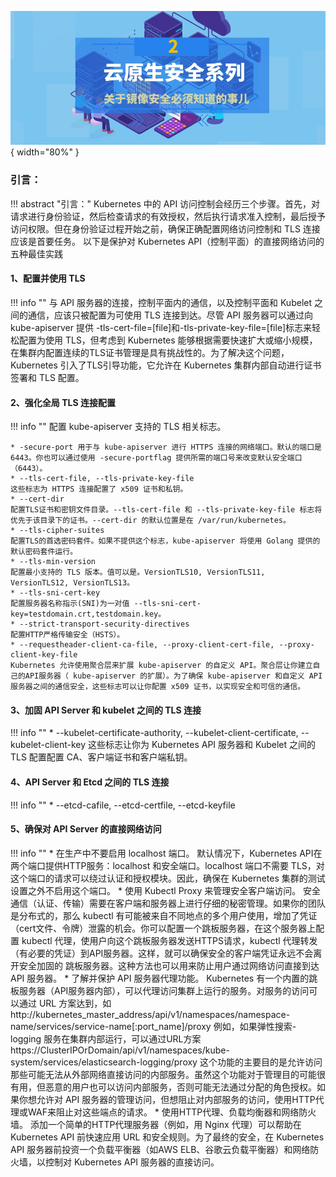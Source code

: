 ![配图](../../img/related/cloudnativesec-series2-pic1.jpeg){ width="80%" }   

### 引言：

!!! abstract "引言："
    Kubernetes 中的 API 访问控制会经历三个步骤。首先，对请求进行身份验证，然后检查请求的有效授权，然后执行请求准入控制，最后授予访问权限。但在身份验证过程开始之前，确保正确配置网络访问控制和 TLS 连接应该是首要任务。
    以下是保护对 Kubernetes API（控制平面）的直接网络访问的五种最佳实践

 
#### 1、配置并使用 TLS

!!! info ""
    与 API 服务器的连接，控制平面内的通信，以及控制平面和 Kubelet 之间的通信，应该只被配置为可使用 TLS 连接到达。尽管 API 服务器可以通过向 kube-apiserver 提供 -tls-cert-file=[file]和-tls-private-key-file=[file]标志来轻松配置为使用 TLS，但考虑到 Kubernetes 能够根据需要快速扩大或缩小规模，在集群内配置连续的TLS证书管理是具有挑战性的。为了解决这个问题，Kubernetes 引入了TLS引导功能，它允许在 Kubernetes 集群内部自动进行证书签署和 TLS 配置。

#### 2、强化全局 TLS 连接配置

!!! info ""
    配置 kube-apiserver 支持的 TLS 相关标志。

    * -secure-port 用于与 kube-apiserver 进行 HTTPS 连接的网络端口。默认的端口是 6443。你也可以通过使用 -secure-portflag 提供所需的端口号来改变默认安全端口（6443）。
    * --tls-cert-file, --tls-private-key-file
    这些标志为 HTTPS 连接配置了 x509 证书和私钥。
    * --cert-dir
    配置TLS证书和密钥文件目录。--tls-cert-file 和 --tls-private-key-file 标志将优先于该目录下的证书。--cert-dir 的默认位置是在 /var/run/kubernetes。
    * --tls-cipher-suites
    配置TLS的首选密码套件。如果不提供这个标志，kube-apiserver 将使用 Golang 提供的默认密码套件运行。
    * --tls-min-version
    配置最小支持的 TLS 版本。值可以是。VersionTLS10, VersionTLS11, VersionTLS12, VersionTLS13。
    * --tls-sni-cert-key
    配置服务器名称指示(SNI)为一对值 --tls-sni-cert-key=testdomain.crt,testdomain.key。
    * --strict-transport-security-directives
    配置HTTP严格传输安全（HSTS）。
    * --requestheader-client-ca-file, --proxy-client-cert-file, --proxy-client-key-file
    Kubernetes 允许使用聚合层来扩展 kube-apiserver 的自定义 API。聚合层让你建立自己的API服务器（ kube-apiserver 的扩展）。为了确保 kube-apiserver 和自定义 API 服务器之间的通信安全，这些标志可以让你配置 x509 证书，以实现安全和可信的通信。


#### 3、加固 API Server 和 kubelet 之间的 TLS 连接

!!! info ""
    * --kubelet-certificate-authority, --kubelet-client-certificate, --kubelet-client-key
    这些标志让你为 Kubernetes API 服务器和 Kubelet 之间的 TLS 配置配置 CA、客户端证书和客户端私钥。 

#### 4、API Server 和  Etcd 之间的 TLS 连接

!!! info ""
    * --etcd-cafile, --etcd-certfile, --etcd-keyfile 
    
#### 5、确保对 API  Server 的直接网络访问

!!! info ""
    * 在生产中不要启用 localhost 端口。
    默认情况下，Kubernetes API在两个端口提供HTTP服务：localhost 和安全端口。localhost 端口不需要 TLS，对这个端口的请求可以绕过认证和授权模块。因此，确保在 Kubernetes 集群的测试设置之外不启用这个端口。
    * 使用 Kubectl Proxy 来管理安全客户端访问。
    安全通信（认证、传输）需要在客户端和服务器上进行仔细的秘密管理。如果你的团队是分布式的，那么 kubectl 有可能被来自不同地点的多个用户使用，增加了凭证（cert文件、令牌）泄露的机会。你可以配置一个跳板服务器，在这个服务器上配置 kubectl 代理，使用户向这个跳板服务器发送HTTPS请求，kubectl 代理转发（有必要的凭证）到API服务器。这样，就可以确保安全的客户端凭证永远不会离开安全加固的 跳板服务器。这种方法也可以用来防止用户通过网络访问直接到达 API 服务器。
    * 了解并保护 API 服务器代理功能。
    Kubernetes 有一个内置的跳板服务器（API服务器内部），可以代理访问集群上运行的服务。对服务的访问可以通过 URL 方案达到，如http://kubernetes_master_address/api/v1/namespaces/namespace-name/services/service-name[:port_name]/proxy 例如，如果弹性搜索-logging 服务在集群内部运行，可以通过URL方案https://ClusterIPOrDomain/api/v1/namespaces/kube-system/services/elasticsearch-logging/proxy
    这个功能的主要目的是允许访问那些可能无法从外部网络直接访问的内部服务。虽然这个功能对于管理目的可能很有用，但恶意的用户也可以访问内部服务，否则可能无法通过分配的角色授权。如果你想允许对 API 服务器的管理访问，但想阻止对内部服务的访问，使用HTTP代理或WAF来阻止对这些端点的请求。
    * 使用HTTP代理、负载均衡器和网络防火墙。
    添加一个简单的HTTP代理服务器（例如，用 Nginx 代理）可以帮助在 Kubernetes API 前快速应用 URL 和安全规则。为了最终的安全，在 Kubernetes API 服务器前投资一个负载平衡器（如AWS ELB、谷歌云负载平衡器）和网络防火墙，以控制对 Kubernetes API 服务器的直接访问。
